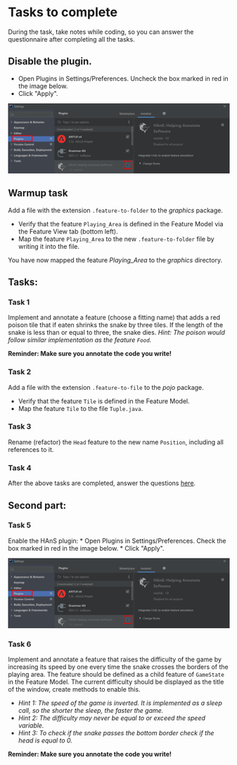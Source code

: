 # Tasks to complete

During the task, take notes while coding, so you can answer the questionnaire after completing all the tasks.

## Disable the plugin.
* Open Plugins in Settings/Preferences. Uncheck the box marked in red in the image below.
* Click "Apply".

![](./enable.png)
## Warmup task

Add a file with the extension `.feature-to-folder` to the *graphics* package.
* Verify that the feature `Playing_Area` is defined in the Feature Model via the Feature View tab (bottom left).
* Map the feature `Playing_Area` to the new `.feature-to-folder` file by writing it into the file.

You have now mapped the feature *Playing_Area* to the *graphics* directory.

## Tasks:

### Task 1

Implement and annotate a feature (choose a fitting name) that adds a red poison tile that if eaten shrinks the snake
by three tiles. If the length of the snake is less than or equal to three, the snake dies. *Hint: The poison would 
follow similar implementation as the feature `Food`.*

**Reminder: Make sure you annotate the code you write!**

### Task 2

Add a file with the extension `.feature-to-file` to the *pojo* package.
* Verify that the feature `Tile` is defined in the Feature Model.
* Map the feature `Tile` to the file `Tuple.java`.

### Task 3

Rename (refactor) the `Head` feature to the new name `Position`, including all references to it.

### Task 4

After the above tasks are completed, answer the questions [here](https://forms.gle/xWZdGAT9wo6xygov7).

## Second part:

### Task 5

Enable the HAnS plugin:
    * Open Plugins in Settings/Preferences. Check the box marked in red in the image below.
    * Click "Apply".
    
![](./enable.png)

### Task 6

Implement and annotate a feature that raises the difficulty of the game by increasing its speed by one every time the
snake crosses the borders of the playing area. The feature should be defined as a child feature of `GameState` in the
Feature Model. The current difficulty should be displayed as the title of the window, create methods to enable this.
* *Hint 1: The speed of the game is inverted. It is implemented as a sleep call, so the shorter the sleep, the faster the game.*
* *Hint 2: The difficulty may never be equal to or exceed the speed variable.*
* *Hint 3: To check if the snake passes the bottom border check if the head is equal to 0.*

**Reminder: Make sure you annotate the code you write!**